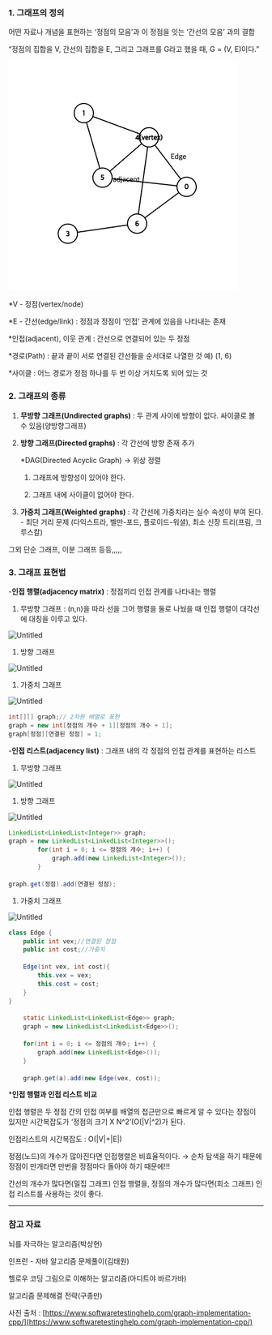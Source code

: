 ### 1. 그래프의 정의

 어떤 자료나 개념을 표현하는 ‘정점의 모음’과 이 정점을 잇는 ‘간선의 모음’ 과의 결합

“정점의 집합을 V, 간선의 집합을 E, 그리고 그래프를 G라고 했을 때, G = (V, E)이다.”

![Untitled](https://github.com/GoForITStudy/CS_study/blob/main/DataStructure/image/graph.jpg)


*V - 정점(vertex/node)

*E - 간선(edge/link) : 정점과 정점이 ‘인접’ 관계에 있음을 나타내는 존재 

*인접(adjacent), 이웃 관계 : 간선으로 연결되어 있는 두 정점

*경로(Path) : 끝과 끝이 서로 연결된 간선들을 순서대로 나열한 것 예) (1, 6)

*사이클 : 어느 경로가 정점 하나를 두 번 이상 거치도록 되어 있는 것 

### 2. 그래프의 종류



1. **무방향 그래프(Undirected graphs)** : 두 관계 사이에 방향이 없다. 싸이클로 볼 수 있음(양방향그래프)
2. **방향 그래프(Directed graphs)** : 각 간선에 방향 존재 추가
    
    *DAG(Directed Acyclic Graph)  → 위상 정렬
    
    1) 그래프에 방향성이 있어야 한다.
    
    2) 그래프 내에 사이클이 없어야 한다. 
    
3. **가중치 그래프(Weighted graphs)** : 각 간선에 가중치라는 실수 속성이 부여 된다. -  최단 거리 문제 (다익스트라, 벨만-포드, 플로이드-워셜), 최소 신장 트리(프림, 크루스칼)

그외 단순 그래프, 이분 그래프 등등,,,,,

### 3. 그래프 표현법

-**인접 행렬(adjacency matrix)** : 정점끼리 인접 관계를 나타내는 행렬

1. 무방향 그래프 : (n,n)을 따라 선을 그어 행렬을 둘로 나눴을 때 인접 행렬이 대각선에 대칭을 이루고 있다.

![Untitled](https://github.com/yeGenieee/TIL/blob/master/data-structure/image/graph2.jpg)

1. 방향 그래프  

![Untitled](https://github.com/yeGenieee/TIL/blob/master/data-structure/image/graph3.jpg)

1. 가중치 그래프 

![Untitled](https://github.com/yeGenieee/TIL/blob/master/data-structure/image/graph4.jpg)

```java
int[][] graph;// 2차원 배열로 표현
graph = new int[정점의 개수 + 1][정점의 개수 + 1];
graph[정점][연결된 정점] = 1;
```

-**인접 리스트(adjacency list)** : 그래프 내의 각 정점의 인접 관계를 표현하는 리스트

1. 무방향 그래프

![Untitled](https://github.com/yeGenieee/TIL/blob/master/data-structure/image/graph5.jpg)

1. 방향 그래프  

![Untitled](https://github.com/yeGenieee/TIL/blob/master/data-structure/image/graph6.jpg)

```java
LinkedList<LinkedList<Integer>> graph;
graph = new LinkedList<LinkedList<Integer>>();
		for(int i = 0; i <= 정점의 개수; i++) {
			graph.add(new LinkedList<Integer>());
		}

graph.get(정점).add(연결된 정점);
```

1. 가중치 그래프 

![Untitled](https://github.com/yeGenieee/TIL/blob/master/data-structure/image/graph7.jpg)

```java
class Edge {
	public int vex;//연결된 정점
	public int cost;//가중치

	Edge(int vex, int cost){
		this.vex = vex;
		this.cost = cost;
	}
}

	static LinkedList<LinkedList<Edge>> graph;
	graph = new LinkedList<LinkedList<Edge>>();

	for(int i = 0; i <= 정점의 개수; i++) {
		graph.add(new LinkedList<Edge>());
	}
	
	graph.get(a).add(new Edge(vex, cost));
```

***인접 행렬과 인접 리스트 비교**

인접 행렬은 두 정점 간의 인접 여부를 배열의 접근만으로 빠르게 알 수 있다는 장점이 있지만 시간복잡도가 ‘정점의 크기 X N^2’(O(|V|^2)가 된다.

인접리스트의 시간복잡도 : O(|V|+|E|)

정점(노드)의 개수가 많아진다면 인접행렬은 비효율적이다.  → 순차 탐색을 하기 때문에 정점이 만개라면 만번을 정점마다 돌아야 하기 때문에!!! 

간선의 개수가 많다면(밀집 그래프) 인접 행렬을, 정점의 개수가 많다면(희소 그래프) 인접 리스트를 사용하는 것이 좋다. 

---

### 참고 자료

뇌를 자극하는 알고리즘(박상현) 

인프런 - 자바 알고리즘 문제풀이(김태원)

헬로우 코딩 그림으로 이해하는 알고리즘(아디트야 바르가바)

알고리즘 문제해결 전략(구종만)

사진 출처 : [https://www.softwaretestinghelp.com/graph-implementation-cpp/](https://www.softwaretestinghelp.com/graph-implementation-cpp/)

